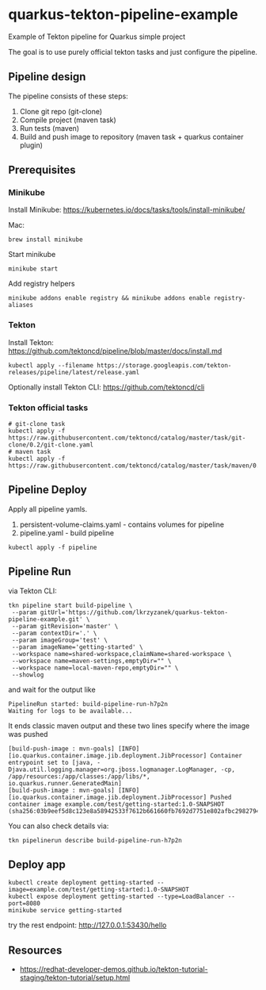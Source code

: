 # quarkus-tekton-pipeline-example
Example of Tekton pipeline for Quarkus simple project

The goal is to use purely official tekton tasks and just configure the pipeline.

## Pipeline design

The pipeline consists of these steps:

1. Clone git repo (git-clone)
2. Compile project (maven task)
3. Run tests (maven)
4. Build and push image to repository (maven task + quarkus container plugin)

## Prerequisites

### Minikube
Install Minikube: https://kubernetes.io/docs/tasks/tools/install-minikube/

Mac:
```
brew install minikube
```
Start minikube
```
minikube start
```

Add registry helpers
```
minikube addons enable registry && minikube addons enable registry-aliases
```

### Tekton
Install Tekton: https://github.com/tektoncd/pipeline/blob/master/docs/install.md

```
kubectl apply --filename https://storage.googleapis.com/tekton-releases/pipeline/latest/release.yaml
```

Optionally install Tekton CLI: https://github.com/tektoncd/cli

### Tekton official tasks

```
# git-clone task
kubectl apply -f https://raw.githubusercontent.com/tektoncd/catalog/master/task/git-clone/0.2/git-clone.yaml
# maven task
kubectl apply -f https://raw.githubusercontent.com/tektoncd/catalog/master/task/maven/0.2/maven.yaml
```

## Pipeline Deploy
Apply all pipeline yamls.
1. persistent-volume-claims.yaml - contains volumes for pipeline
2. pipeline.yaml - build pipeline

```
kubectl apply -f pipeline
```
## Pipeline Run

via Tekton CLI:
```
tkn pipeline start build-pipeline \
 --param gitUrl='https://github.com/lkrzyzanek/quarkus-tekton-pipeline-example.git' \
 --param gitRevision='master' \
 --param contextDir='.' \
 --param imageGroup='test' \
 --param imageName='getting-started' \
 --workspace name=shared-workspace,claimName=shared-workspace \
 --workspace name=maven-settings,emptyDir="" \
 --workspace name=local-maven-repo,emptyDir="" \
 --showlog
```

and wait for the output like
```
PipelineRun started: build-pipeline-run-h7p2n
Waiting for logs to be available...
```
It ends classic maven output and these two lines specify where the image was pushed 
```
[build-push-image : mvn-goals] [INFO] [io.quarkus.container.image.jib.deployment.JibProcessor] Container entrypoint set to [java, -Djava.util.logging.manager=org.jboss.logmanager.LogManager, -cp, /app/resources:/app/classes:/app/libs/*, io.quarkus.runner.GeneratedMain]
[build-push-image : mvn-goals] [INFO] [io.quarkus.container.image.jib.deployment.JibProcessor] Pushed container image example.com/test/getting-started:1.0-SNAPSHOT (sha256:03b9eef5d8c123e8a58942533f7612b661660fb7692d7751e802afbc29827946)
```

You can also check details via:
```
tkn pipelinerun describe build-pipeline-run-h7p2n
```

## Deploy app

```
kubectl create deployment getting-started --image=example.com/test/getting-started:1.0-SNAPSHOT
kubectl expose deployment getting-started --type=LoadBalancer --port=8080
minikube service getting-started
```
try the rest endpoint:
http://127.0.0.1:53430/hello

## Resources

* https://redhat-developer-demos.github.io/tekton-tutorial-staging/tekton-tutorial/setup.html
